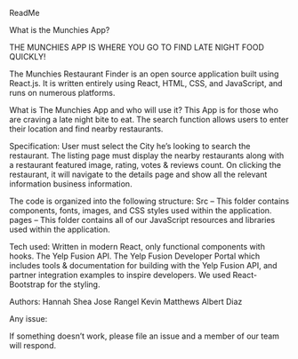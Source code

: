 ReadMe

What is the Munchies App?

THE MUNCHIES APP IS WHERE YOU GO TO FIND LATE NIGHT FOOD QUICKLY!

The Munchies Restaurant Finder is an open source application built using React.js. It is written entirely using React, HTML, CSS, and JavaScript, and runs on numerous platforms.

What is The Munchies App and who will use it?
This App is for those who are craving a late night bite to eat. 
The search function allows users to enter their location and find nearby restaurants.

Specification:
User must select the City he’s looking to search the restaurant.
The listing page must display the nearby restaurants along with a restaurant featured image, rating, votes & reviews count.
On clicking the restaurant, it will navigate to the details page and show all the relevant information business information. 

The code is organized into the following structure: 
Src  – This folder contains components, fonts, images, and CSS styles used within the application.
pages –  This folder contains all of our JavaScript resources and libraries used within the application.

Tech used:
Written in modern React, only functional components with hooks.
The Yelp Fusion API. 
The Yelp Fusion Developer Portal which includes tools & documentation for building with the Yelp Fusion API, and partner integration examples to inspire developers.
We used React-Bootstrap for the styling.


Authors:
Hannah Shea 
Jose Rangel
Kevin Matthews
Albert Diaz

Any issue:

If something doesn’t work, please file an issue and a member of our team will respond.

